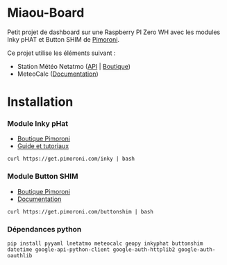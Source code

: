 # Miaou-Board

Petit projet de dashboard sur une Raspberry PI Zero WH avec les modules Inky pHAT et Button SHIM de [Pimoroni](https://shop.pimoroni.com/).

Ce projet utilise les éléments suivant :
* Station Météo Netatmo ([API](https://dev.netatmo.com/) | [Boutique](https://shop.netatmo.com))
* MeteoCalc ([Documentation](meteocalc))


# Installation

### Module Inky pHat

* [Boutique Pimoroni](https://shop.pimoroni.com/products/inky-phat?variant=12549254217811)
* [Guide et tutoriaux](https://learn.pimoroni.com/tutorial/sandyj/getting-started-with-inky-phat)

```
curl https://get.pimoroni.com/inky | bash
```

### Module Button SHIM

* [Boutique Pimoroni](https://shop.pimoroni.com/products/button-shim)
* [Documentation](http://docs.pimoroni.com/buttonshim/)

```
curl https://get.pimoroni.com/buttonshim | bash
```

### Dépendances python

```
pip install pyyaml lnetatmo meteocalc geopy inkyphat buttonshim datetime google-api-python-client google-auth-httplib2 google-auth-oauthlib
```
